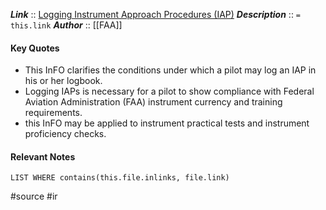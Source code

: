 ***Link***      :: [Logging Instrument Approach Procedures (IAP)](https://www.faa.gov/sites/faa.gov/files/other_visit/aviation_industry/airline_operators/airline_safety/InFO15012.pdf)
***Description***      :: `= this.link`
***Author*** :: [[FAA]]

#### Key Quotes
* This InFO clarifies the conditions under which a pilot may log an IAP in his or her logbook. 
* Logging IAPs is necessary for a pilot to show compliance with Federal Aviation Administration (FAA) instrument currency and training requirements. 
* this InFO may be applied to instrument practical tests and instrument proficiency checks.

#### Relevant Notes
```dataview
LIST WHERE contains(this.file.inlinks, file.link)
```

#source #ir 